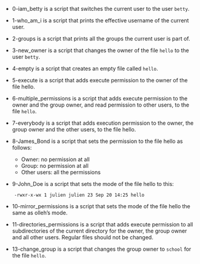 - 0-iam_betty is a script that switches the current user to the user `betty`.

- 1-who_am_i is a script that prints the effective username of the current user.

- 2-groups is a script that prints all the groups the current user is part of.

- 3-new_owner is a script that changes the owner of the file `hello` to the user `betty`.

- 4-empty is a script that creates an empty file called `hello`.

- 5-execute is a script that adds execute permission to the owner of the file hello.

- 6-multiple_permissions is a script that adds execute permission to the owner and the group owner, and read permission to other users, to the file `hello`.

- 7-everybody is a script that adds execution permission to the owner, the group owner and the other users, to the file hello.

- 8-James_Bond is a script that sets the permission to the file hello as follows:
  - Owner: no permission at all
  - Group: no permission at all
  - Other users: all the permissions

- 9-John_Doe is a script that sets the mode of the file hello to this:
```
	-rwxr-x-wx 1 julien julien 23 Sep 20 14:25 hello
```

- 10-mirror_permissions is a script that sets the mode of the file hello the same as olleh’s mode.

- 11-directories_permissions is a script that adds execute permission to all subdirectories of the current directory for the owner, the group owner and all other users. Regular files should not be changed.

- 13-change_group is a script that changes the group owner to `school` for the file `hello`.

